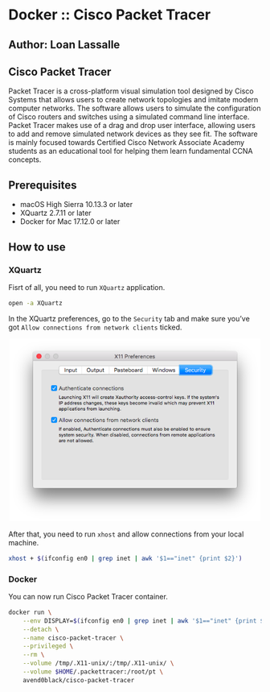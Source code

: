 # Docker :: Cisco Packet Tracer

Author: Loan Lassalle
---

## Cisco Packet Tracer

Packet Tracer is a cross-platform visual simulation tool designed by Cisco Systems that allows users to create network topologies and imitate modern computer networks. The software allows users to simulate the configuration of Cisco routers and switches using a simulated command line interface. Packet Tracer makes use of a drag and drop user interface, allowing users to add and remove simulated network devices as they see fit. The software is mainly focused towards Certified Cisco Network Associate Academy students as an educational tool for helping them learn fundamental CCNA concepts.

## Prerequisites

 * macOS High Sierra 10.13.3 or later
 * XQuartz 2.7.11 or later
 * Docker for Mac 17.12.0 or later

## How to use

### XQuartz

Fisrt of all, you need to run `XQuartz` application.

```sh
open -a XQuartz
```

In the XQuartz preferences, go to the `Security` tab and make sure you’ve got `Allow connections from network clients` ticked.

<p align="center">
  <img src="images/xquartz_preferences.png" width="500" height="363" alt="XQuartz - Allow connections from network clients"/>
</p>

After that, you need to run `xhost` and allow connections from your local machine.

```sh
xhost + $(ifconfig en0 | grep inet | awk '$1=="inet" {print $2}')
```

### Docker

You can now run Cisco Packet Tracer container.

```sh
docker run \
    --env DISPLAY=$(ifconfig en0 | grep inet | awk '$1=="inet" {print $2}'):0 \
    --detach \
    --name cisco-packet-tracer \
    --privileged \
    --rm \
    --volume /tmp/.X11-unix/:/tmp/.X11-unix/ \
    --volume $HOME/.packettracer:/root/pt \
    avend0black/cisco-packet-tracer
```